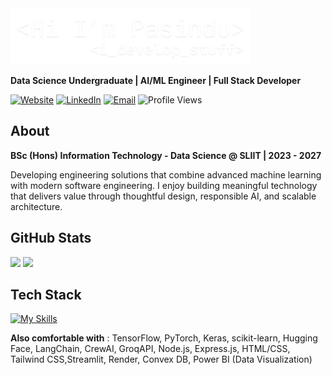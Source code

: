 <div>

<img src="./assets/header2.png" height="90">
<!-- Replace ./assets/header.png with your actual image path -->

**Data Science Undergraduate | AI/ML Engineer | Full Stack Developer**

[![Website](https://img.shields.io/badge/Website-pasindusuraweera.com-blue)](https://pasindusuraweera.com)
[![LinkedIn](https://img.shields.io/badge/LinkedIn-Connect-0077B5)](https://linkedin.com/in/pasindu-suraweera-03s)
[![Email](https://img.shields.io/badge/Email-Contact-red)](mailto:pssuraweera2003@gmail.com)
![Profile Views](https://komarev.com/ghpvc/?username=PasinduSuraweera&color=blue&style=flat)
</div>



## About

**BSc (Hons) Information Technology - Data Science @ SLIIT | 2023 - 2027**

Developing engineering solutions that combine advanced machine learning with modern software engineering. I enjoy building meaningful technology that delivers value through thoughtful design, responsible AI, and scalable architecture.

## GitHub Stats

<div>
  <img height="170" src="https://github-readme-stats.vercel.app/api?username=PasinduSuraweera&show_icons=true&theme=dark&hide_border=true&bg_color=0d1117&title_color=58a6ff&icon_color=58a6ff&text_color=c9d1d9&count_private=true" />
  <img height="170" src="https://github-readme-streak-stats.herokuapp.com/?user=PasinduSuraweera&theme=dark&hide_border=true&background=0d1117&ring=58a6ff&fire=58a6ff&currStreakLabel=58a6ff" />
</div>


## Tech Stack
[![My Skills](https://skillicons.dev/icons?i=python,java,js,ts,react,nextjs,mongodb,mysql,github,git&theme=light)](https://skillicons.dev)

**Also comfortable with** : TensorFlow, PyTorch, Keras, scikit-learn, Hugging Face, LangChain, CrewAI, GroqAPI, Node.js, Express.js, HTML/CSS, Tailwind CSS,Streamlit, Render, Convex DB, Power BI (Data Visualization)


